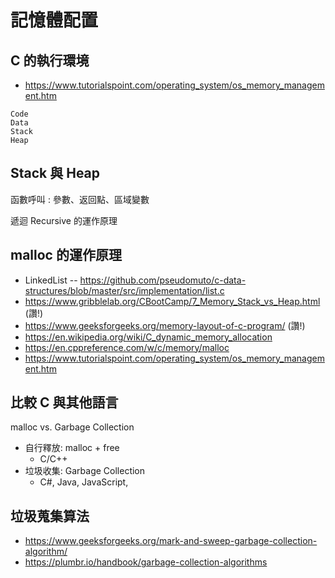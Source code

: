 # 記憶體配置

## C 的執行環境

* https://www.tutorialspoint.com/operating_system/os_memory_management.htm

```
Code
Data
Stack
Heap
```

## Stack 與 Heap

函數呼叫 : 參數、返回點、區域變數

遞迴 Recursive 的運作原理

## malloc 的運作原理

* LinkedList -- https://github.com/pseudomuto/c-data-structures/blob/master/src/implementation/list.c
* https://www.gribblelab.org/CBootCamp/7_Memory_Stack_vs_Heap.html (讚!)
* https://www.geeksforgeeks.org/memory-layout-of-c-program/ (讚!)
* https://en.wikipedia.org/wiki/C_dynamic_memory_allocation
* https://en.cppreference.com/w/c/memory/malloc
* https://www.tutorialspoint.com/operating_system/os_memory_management.htm

## 比較 C 與其他語言

malloc vs. Garbage Collection

* 自行釋放: malloc + free
    * C/C++
* 垃圾收集: Garbage Collection
    * C#, Java, JavaScript,  


## 垃圾蒐集算法

* https://www.geeksforgeeks.org/mark-and-sweep-garbage-collection-algorithm/
* https://plumbr.io/handbook/garbage-collection-algorithms



